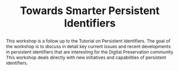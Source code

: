---
abstract: This workshop is a follow up to the Tutorial on Persistent Identifiers.
  The goal of the workshop is to discuss in detail key current issues and recent developments
  in persistent identifiers that are interesting for the Digital Preservation community
  This workshop deals directly with new initiatives and capabilities of persistent
  identifiers.
creators:
- Clark, Jonathan
date: null
document_url: https://services.phaidra.univie.ac.at/api/object/o:502827/download
grand_parent: iPRES
institutions: []
keywords: []
landing_page_url: https://phaidra.univie.ac.at/o:502827
language: eng
layout: publication
license: CC BY-NC-SA 3.0 AT
notes_url: null
parent: iPRES 2016
publication_type: workshop
size: 107445
slides_url: null
source_name: iPRES
title: Towards Smarter Persistent Identifiers
year: 2016
---